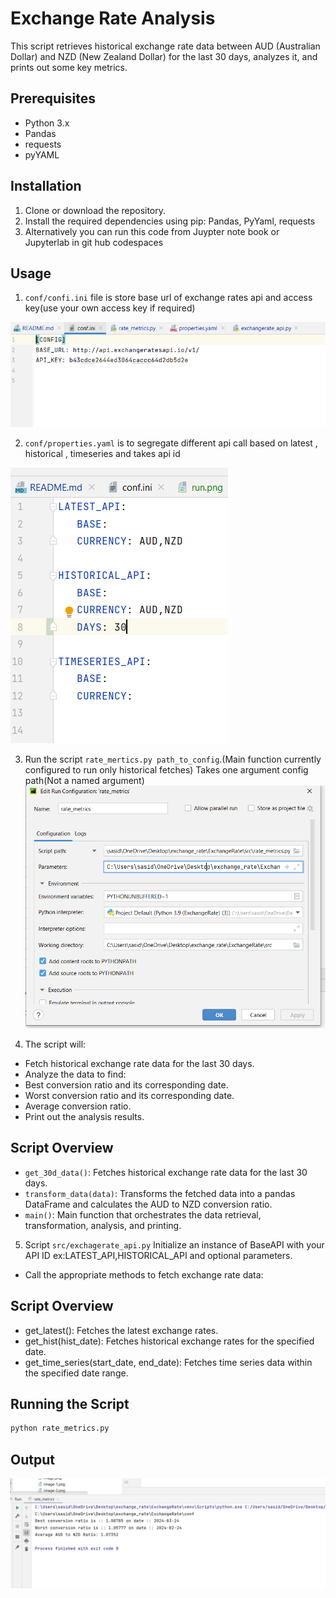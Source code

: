 # Exchange Rate Analysis

This script retrieves historical exchange rate data between AUD (Australian Dollar) and NZD (New Zealand Dollar) for the last 30 days, analyzes it, and prints out some key metrics.

## Prerequisites
- Python 3.x
- Pandas
- requests
- pyYAML

## Installation
1. Clone or download the repository.
2. Install the required dependencies using pip: Pandas, PyYaml, requests
3. Alternatively you can run this code from Juypter note book or Jupyterlab in git hub codespaces


## Usage
1. `conf/confi.ini` file is store base url of exchange rates api and access key(use your own access key if required)

![alt text](data/images/ini.png)

2. `conf/properties.yaml` is to segregate different api call based on latest , historical , timeseries and takes api id 

![alt text](data/images/prop.png)

3. Run the script `rate_mertics.py path_to_config`.(Main function currently configured to run only historical fetches) 
   Takes one argument config path(Not a named argument)
  ![alt text](data/images/run.png)

4. The script will:
  - Fetch historical exchange rate data for the last 30 days.
  - Analyze the data to find:
  - Best conversion ratio and its corresponding date.
  - Worst conversion ratio and its corresponding date.
  - Average conversion ratio.
- Print out the analysis results.
## Script Overview
- `get_30d_data()`: Fetches historical exchange rate data for the last 30 days.
- `transform_data(data)`: Transforms the fetched data into a pandas DataFrame and calculates the AUD to NZD conversion ratio.
- `main()`: Main function that orchestrates the data retrieval, transformation, analysis, and printing.

5. Script `src/exchagerate_api.py` Initialize an instance of BaseAPI with your API ID ex:LATEST_API,HISTORICAL_API and optional parameters.
  - Call the appropriate methods to fetch exchange rate data:
## Script Overview
  - get_latest(): Fetches the latest exchange rates.
  - get_hist(hist_date): Fetches historical exchange rates for the specified date.
  - get_time_series(start_date, end_date): Fetches time series data within the specified date range.

## Running the Script
```bash
python rate_metrics.py
```


## Output
![alt text](data/images/output.png)
